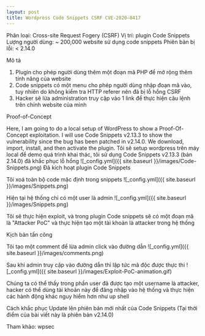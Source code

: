 ```yaml
---
layout: post
title: Wordpress Code Snippets CSRF CVE-2020–8417
---
```


Phân loại: Cross-site Request Fogery (CSRF)
Vị trí: plugin Code Snippets
Lượng người dùng: ~ 200,000 website sử dụng code snippets
Phiên bản bị lỗi: < 2.14.0

Mô tả
1. Plugin cho phép người dùng thêm một đoạn mã PHP để mở rộng thêm tính năng của website
2. Code snippets có một menu cho phép người dùng nhập đoạn mã vào, tuy nhiên do không kiểm tra HTTP referer nên đã bị lỗ hổng CSRF
3. Hacker sẽ lừa administration truy cập vào 1 link để thực hiện câu lệnh trên chính website của mình

Proof-of-Concept

Here, I am going to do a local setup of WordPress to show a Proof-Of-Concept exploitation. I will use Code Snippets v2.13.3 to show the vulnerability since the bug has been patched in v2.14.0.
We download, import, install, and then activate the plugin.
Tôi sẽ setup wordpress trên máy local để demo quá trình khai thác, tôi sử dụng Code Snippets v2.13.3 (bản 2.14.0) đã khắc phục lỗ hổng
![_config.yml]({{ site.baseurl }}/images/Code-Snippets.png)
Đã kích hoạt plugin Code Snippets

Tôi xoá toàn bộ code mặc định trong snippets
![_config.yml]({{ site.baseurl }}/images/Snippets.png)

Hiện tại hệ thống chỉ có một user là admin
![_config.yml]({{ site.baseurl }}/images/Snippets.png)

Tôi sẽ thực hiện exploit, và trong plugin Code snippets sẽ có một đoạn mã là "Attacker PoC" và thực hiện tạo một tài khoản là attacker trong hệ thống

Kịch bản tấn công

Tôi tạo một comment để lừa admin click vào đường dẫn
![_config.yml]({{ site.baseurl }}/images/comments.png)

Sau khi admin truy cập vào đường dẫn thì lập tức mã độc được thực thi
![_config.yml]({{ site.baseurl }}/images/Exploit-PoC-animation.gif)

Chúng ta có thể thấy trong phần user đã được tạo một username là attacker, hacker có thể dùng tài khoản này để đăng nhập vào hệ thống và thực hiện các hành động khác nguy hiểm hơn như up shell

Cách khắc phục
Update lên phiên bản mới nhất của Code Snippets (Tại thời điểm của bài viết này là phiên bản v2.14.0)

Tham khảo: wpsec